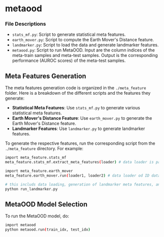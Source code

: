 # metaood

### File Descriptions

- `stats_mf.py`: Script to generate statistical meta features.
- `earth_mover.py`: Script to compute the Earth Mover's Distance feature.
- `landmarker.py`: Script to load the data and generate landmarker features.
- `metaood.py`: Script to run MetaOOD. Input are the column indices of the meta-train samples and meta-test samples. Output is the corresponding performance (AUROC scores) of the meta-test samples. 

## Meta Features Generation

The meta features generation code is organized in the `./meta_feature` folder. Here is a breakdown of the different scripts and the features they generate:

- **Statistical Meta Features**: Use `stats_mf.py` to generate various statistical meta features.
- **Earth Mover's Distance Feature**: Use `earth_mover.py` to generate the Earth Mover's Distance feature.
- **Landmarker Features**: Use `landmarker.py` to generate landmarker features.

To generate the respective features, run the corresponding script from the `./meta_feature` directory. For example:

```sh
import meta_feature.stats_mf
meta_feature.stats_mf.extract_meta_features(loader) # data loader is passed in

import meta_feature.earth_mover
meta_feature.earth_mover.run(loader1, loader2) # data loader od ID data and OOD data are passed in

# this includs data loading, generation of landmarker meta features, and saving of landmarker features
python run_landmarker.py
```

## MetaOOD Model Selection
To run the MetaOOD model, do:

```sh
import metaood
python metaood.run(train_idx, test_idx)
```